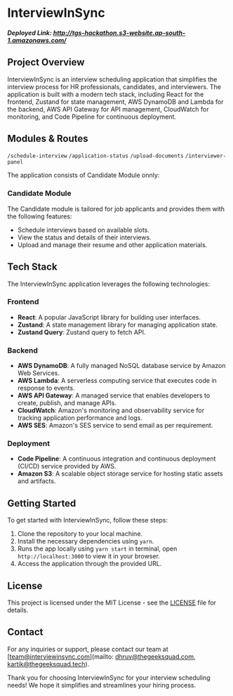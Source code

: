 # InterviewInSync

##### Deployed Link: http://tgs-hackathon.s3-website.ap-south-1.amazonaws.com/
 
## Project Overview

InterviewInSync is an interview scheduling application that simplifies the interview process for HR professionals, candidates, and interviewers. The application is built with a modern tech stack, including React for the frontend, Zustand for state management, AWS DynamoDB and Lambda for the backend, AWS API Gateway for API management, CloudWatch for monitoring, and Code Pipeline for continuous deployment.

## Modules & Routes

`/schedule-interview`
`/application-status` 
`/upload-documents` 
`/interviewer-panel`

The application consists of Candidate Module onnly:

### Candidate Module

The Candidate module is tailored for job applicants and provides them with the following features:

- Schedule interviews based on available slots.
- View the status and details of their interviews.
- Upload and manage their resume and other application materials.

## Tech Stack

The InterviewInSync application leverages the following technologies:

### Frontend

- **React**: A popular JavaScript library for building user interfaces.
- **Zustand**: A state management library for managing application state.
- **Zustand Query**: Zustand query to fetch API.
  
### Backend

- **AWS DynamoDB**: A fully managed NoSQL database service by Amazon Web Services.
- **AWS Lambda**: A serverless computing service that executes code in response to events.
- **AWS API Gateway**: A managed service that enables developers to create, publish, and manage APIs.
- **CloudWatch**: Amazon's monitoring and observability service for tracking application performance and logs.
- **AWS SES**: Amazon's SES service to send email as per requirement.

### Deployment

- **Code Pipeline**: A continuous integration and continuous deployment (CI/CD) service provided by AWS.
- **Amazon S3**: A scalable object storage service for hosting static assets and artifacts.

## Getting Started

To get started with InterviewInSync, follow these steps:

1. Clone the repository to your local machine.
2. Install the necessary dependencies using `yarn`.
3. Runs the app locally using `yarn start` in terminal, open `http://localhost:3000` to view it in your browser.
4. Access the application through the provided URL.

## License

This project is licensed under the MIT License - see the [LICENSE](LICENSE) file for details.

## Contact

For any inquiries or support, please contact our team at [team@interviewinsync.com](mailto: dhruv@thegeeksquad.com, kartik@thegeeksquad.tech).

Thank you for choosing InterviewInSync for your interview scheduling needs! We hope it simplifies and streamlines your hiring process.
